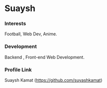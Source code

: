 # Suaysh

### Interests
Football, Web Dev, Anime.
### Development
Backend , Front-end Web Development.
### Profile Link
Suaysh Kamat (https://github.com/suyashkamat)